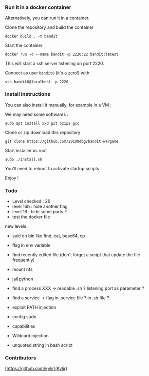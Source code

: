 ### Run it in a docker container

Alternatively, you can run it in a container.

Clone the repository and build the container

```
docker build . -t bandit
```

Start the container

```
docker run -d --name bandit -p 2220:22 bandit:latest
```

This will start a ssh server listening on port 2220.

Connect as user `bandit0` (it's a zero!) with:

```
ssh bandit0@localhost -p 2220
```


### Install instructions

You can also install it manually, for example in a VM :

We may need some softwares :
```
sudo apt install xxd git bzip2 gcc
```

Clone or zip download this repository

```
git clone https://github.com/20100dbg/bandit-wargame
```

Start installer as root

```
sudo ./install.sh
```

You'll need to reboot to activate startup scripts

Enjoy !



### Todo
- Level checked : 26
- level 16b : hide another flag
- level 16 : hide some ports ?
- test the docker file

new levels :
- suid on bin like find, cat, base64, cp 
- flag in env variable
- find recently edited file (don't forget a script that update the file frequently)
- mount nfs
- jail python
- find a process XXX -> readable .sh ? listening port as parameter ?
- find a service -> flag in .service file ? in .sh file ?

- exploit PATH injection
- config sudo
- capabilities
- Wildcard Injection
- unquoted string in bash script


### Contributors
[https://github.com/kylir](Kylir)

